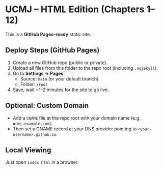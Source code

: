 # UCMJ – HTML Edition (Chapters 1–12)

This is a **GitHub Pages–ready** static site.

## Deploy Steps (GitHub Pages)
1. Create a new GitHub repo (public or private).
2. Upload all files from this folder to the repo root (including `.nojekyll`).
3. Go to **Settings → Pages**:
   - Source: `main` (or your default branch)
   - Folder: `/root`
4. Save; wait ~1–2 minutes for the site to go live.

## Optional: Custom Domain
- Add a `CNAME` file at the repo root with your domain name (e.g., `ucmj.example.com`).
- Then set a CNAME record at your DNS provider pointing to `<your-username>.github.io`.

## Local Viewing
Just open `index.html` in a browser.
